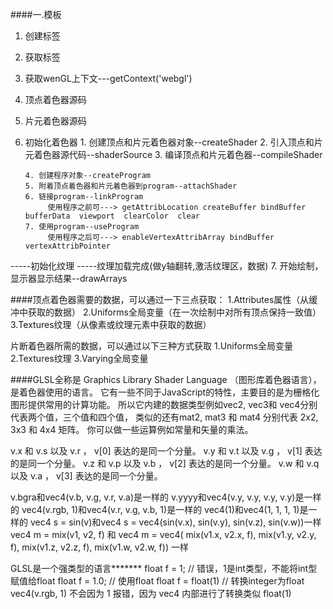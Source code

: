 ####一.模板
 1. 创建标签
 2. 获取标签
 3. 获取wenGL上下文---getContext('webgl')
 4. 顶点着色器源码
 5. 片元着色器源码
 6. 初始化着色器
        1. 创建顶点和片元着色器对象--createShader
        2. 引入顶点和片元着色器源代码--shaderSource
        3. 编译顶点和片元着色器--compileShader

        4. 创建程序对象--createProgram
        5. 附着顶点着色器和片元着色器到program--attachShader
        6. 链接program--linkProgram
             使用程序之前可---> getAttribLocation createBuffer bindBuffer bufferData  viewport  clearColor  clear
        7. 使用program--useProgram
             使用程序之后可---> enableVertexAttribArray bindBuffer vertexAttribPointer
-----初始化纹理
-----纹理加载完成(做y轴翻转,激活纹理区，数据)
 7. 开始绘制，显示器显示结果--drawArrays


####顶点着色器需要的数据，可以通过一下三点获取：
1.Attributes属性（从缓冲中获取的数据）
2.Uniforms全局变量（在一次绘制中对所有顶点保持一致值）
3.Textures纹理（从像素或纹理元素中获取的数据）

片断着色器所需的数据，可以通过以下三种方式获取
1.Uniforms全局变量
2.Textures纹理
3.Varying全局变量

####GLSL全称是 Graphics Library Shader Language （图形库着色器语言），是着色器使用的语言。 它有一些不同于JavaScript的特性，主要目的是为栅格化图形提供常用的计算功能。 所以它内建的数据类型例如vec2, vec3和 vec4分别代表两个值，三个值和四个值， 类似的还有mat2, mat3 和 mat4 分别代表 2x2, 3x3 和 4x4 矩阵。 你可以做一些运算例如常量和矢量的乘法。

v.x 和 v.s 以及 v.r ， v[0] 表达的是同一个分量。
v.y 和 v.t 以及 v.g ， v[1] 表达的是同一个分量。
v.z 和 v.p 以及 v.b ， v[2] 表达的是同一个分量。
v.w 和 v.q 以及 v.a ， v[3] 表达的是同一个分量。

v.bgra和vec4(v.b, v.g, v.r, v.a)是一样的
v.yyyy和vec4(v.y, v.y, v.y, v.y)是一样的
vec4(v.rgb, 1)和vec4(v.r, v.g, v.b, 1)是一样的
vec4(1)和vec4(1, 1, 1, 1)是一样的
vec4 s = sin(v)和vec4 s = vec4(sin(v.x), sin(v.y), sin(v.z), sin(v.w))一样
vec4 m = mix(v1, v2, f)
和
vec4 m = vec4(
  mix(v1.x, v2.x, f),
  mix(v1.y, v2.y, f),
  mix(v1.z, v2.z, f),
  mix(v1.w, v2.w, f))
一样

GLSL是一个强类型的语言*******
float f = 1;  // 错误，1是int类型，不能将int型赋值给float
float f = 1.0;      // 使用float
float f = float(1)  // 转换integer为float
vec4(v.rgb, 1) 不会因为 1 报错，因为 vec4 内部进行了转换类似 float(1)
